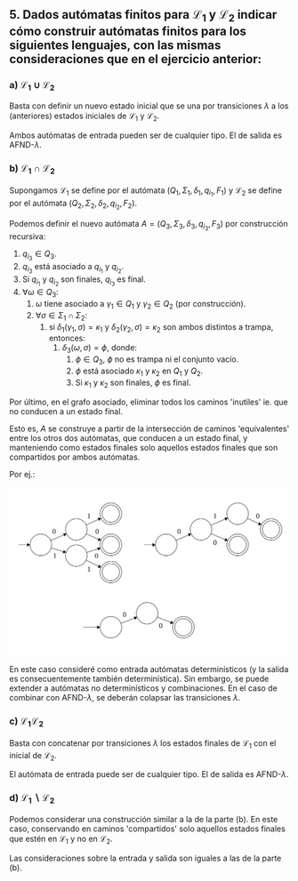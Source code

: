 ## 5. Dados autómatas finitos para $\mathcal{L}_1$ y $\mathcal{L}_2$ indicar cómo construir autómatas finitos para los siguientes lenguajes, con las mismas consideraciones que en el ejercicio anterior:

### a) $\mathcal{L}_1\cup\mathcal{L}_2$

Basta con definir un nuevo estado inicial que se una por transiciones $\lambda$ a los (anteriores) estados iniciales de $\mathcal{L}_1$ y $\mathcal{L}_2$.

Ambos autómatas de entrada pueden ser de cualquier tipo. El de salida es AFND-$\lambda$.

### b) $\mathcal{L}_1\cap\mathcal{L}_2$

Supongamos $\mathcal{L}_1$ se define por el autómata $(Q_1, \Sigma_1, \delta_1, q_{i_1}, F_1)$ y $\mathcal{L}_2$ se define por el autómata $(Q_2, \Sigma_2, \delta_2, q_{i_2}, F_2)$.

Podemos definir el nuevo autómata $A = (Q_3, \Sigma_3, \delta_3, q_{i_3}, F_3)$ por construcción recursiva:

1. $q_{i_3} \in Q_3$.
2. $q_{i_3}$ está asociado a $q_{i_1}$ y $q_{i_2}$. 
3. Si $q_{i_1}$ y $q_{i_2}$ son finales, $q_{i_3}$ es final. 
4. $\forall \omega \in Q_3$:
    1. $\omega$ tiene asociado a $\gamma_1 \in Q_1$ y $\gamma_2 \in Q_2$ (por construcción).  
    2. $\forall \sigma \in \Sigma_1 \cap \Sigma_2$: 
        1. si $\delta_1(\gamma_1, \sigma) = \kappa_1$ y $\delta_2(\gamma_2, \sigma) = \kappa_2$ son ambos distintos a trampa, entonces:
            1. $\delta_3(\omega, \sigma) = \phi$, donde:
                1. $\phi \in Q_3$, $\phi$ no es trampa ni el conjunto vacío.
                2. $\phi$ está asociado $\kappa_1$ y $\kappa_2$ en $Q_1$ y $Q_2$.
                3. Si $\kappa_1$ y $\kappa_2$ son finales, $\phi$ es final.
 
Por último, en el grafo asociado, eliminar todos los caminos 'inutiles' ie. que no conducen a un estado final.

Esto es, $A$ se construye a partir de la intersección de caminos 'equivalentes' entre los otros dos autómatas, que conducen a un estado final, y  manteniendo como estados finales solo aquellos estados finales que son compartidos por ambos autómatas. 

Por ej.:

<p align="center"><img src="./media/2.05.b.svg"></p>

En este caso consideré como entrada autómatas determinísticos (y la salida es consecuentemente también determinística). Sin embargo, se puede extender a autómatas no determinísticos y combinaciones. En el caso de combinar con AFND-$\lambda$, se deberán colapsar las transiciones $\lambda$.

### c) $\mathcal{L}_1\mathcal{L}_2$

Basta con concatenar por transiciones $\lambda$ los estados finales de $\mathcal{L}_1$ con el inicial de $\mathcal{L}_2$.

El autómata de entrada puede ser de cualquier tipo. El de salida es AFND-$\lambda$.

### d) $\mathcal{L}_1\backslash\mathcal{L}_2$

Podemos considerar una construcción similar a la de la parte (b). En este caso, conservando en caminos 'compartidos' solo aquellos estados finales que estén en $\mathcal{L}_1$ y no en $\mathcal{L}_2$.

Las consideraciones sobre la entrada y salida son iguales a las de la parte (b).

